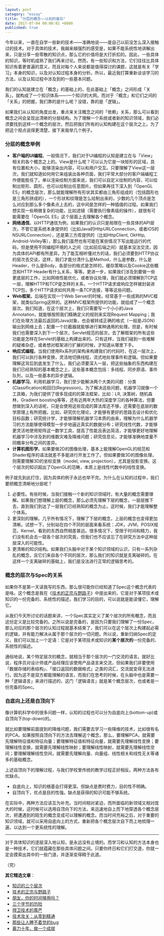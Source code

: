 ```yaml
---
layout: post
category: "essay"
title: "分层的概念——认知的基石"
date: 2017-07-04 00:00:01 +0800
published: true
---
```


今年以来，一直在自学一些新的技术——准确地说——是自己以前没怎么深入接触过的技术。对于具体的技术，我越来越强烈的感受是，如果不能系统性地讲解出来，只是分享一些零散的知识点，那么它的价值将是大打折扣的。因此，一些具体的知识，等时机成熟了我们再来讨论。然而，有一些知识和方法，它们往往比具体知识有着更普遍的意义，而且对每个人来说都是值得探讨的课题，这就是有关「学习」本身的知识，以及对认知过程本身的分析。所以，最近我打算重新谈谈学习的方法，以及认知过程中涉及到的一些基本问题。

<!--more-->

我们的认知是建立在「概念」的基础上的，在此基础上「概念」之间形成「关系」，就构成了一个知识体系——一个知识的大网。而对于「概念」和它们之间的「关系」的把握，我们靠的是什么呢？没错，靠的是「逻辑」。

如果我们从认知的角度出发，重点来关注概念之间的「依赖」关系，那么可以看到概念之间会呈现出清晰的分层结构。为了理解一个系统或者新的知识领域，我们必须要找到这样一个概念的层次，然后把我们所有的认知构建在这个层次之上。为了把这个观点说得更清楚，接下来我举几个例子。

### 分层的概念举例

* **客户端的UI编程**。一般情况下，我们对于UI编程的认知是建立在与「View」相关的各个概念之上的。View是什么呢？可以认为它是一块矩形的区域，具有位置和大小，能够渲染出内容，可以和用户交互。只要理解了View这一层次，我们就知道如何用它来组装出各种页面，我们平常大部分的客户端编程工作便能胜任了。单以渲染绘制方面来说，我们可以自定义绘制的内容，可以绘制出矩形、圆形，也可以绘制出任意图片。但如果再往下深入到「OpenGL ES」的概念层次，那么就能理解所有形状其实都由三角形组成的（包括圆形也是三角形拼成的），一个形状和纹理是怎么绘制出来的，少数的几个顶点是怎么对应到那么多个像素点上去的，这中间是怎样的一种插值的过程。如果我们想实现一些稍微复杂的功能，比如滤镜（需要执行像素级的操作），就很有可能需要在「OpenGL ES」这个层面上去理解各个概念。
* **网络通信**。以HTTP通信为例，如果我们的认识只是局限在一些具体的API层次，不管它是系统本身提供的（比如Java的HttpURLConnection，或者iOS的NSURLConnection），还是第三方库提供的（比如HttpClient, OkHttp, Android-Volley等），那么我们虽然也有可能在某些情况下写出能运行的代码，但是使用不同编程环境的人之间（比如前后端之间）就基本没法交流，因为具体的API都有所差异。为了能互相听懂对方的话，我们必须要到HTTP协议的层次去交谈，这样，我们才能分清什么是Method，什么是参数，什么是Header，什么是Body，各部分的格式是怎样的，缓存策略以及Cookie这些概念和HTTP Header有什么关系，等等。更进一步，如果我们涉及到要做一些更底层的工作，比如网络性能优化，或者协议处理，我们就必须理解到TCP这一层，理解HTTP和TCP是怎样的关系，一个HTTP请求或响应怎样被封装进TCP包，多个HTTP请求如何共用一条TCP连接，等等这些问题。
* **Web框架**。后端在实现一个Web Server的时候，经常基于一些成熟的MVC框架，就类似Spring这样的。这种MVC框架所提供的功能，就组成了一个概念层次。我们知道，在这个层次上，我们只需要写一个小小的Java Annotation，就能够按照我们精确定义的规则来实现Request Mapping；我们在处理方法最后返回的Java对象，也会被转成正确的格式（一般是JSON）输出到网络上去；配置一个拦截器就能够进行某种通用的处理。但是，有时候我们也需要深入到下一个层次，Servlet规范的层次，去了解框架的所有这些功能是怎样在Servlet的基础上构建出来的。只有这样，当我们碰到一些难解的疑难杂症，或者想对框架进行扩展的时候，才知道从哪里下手。
* **响应式编程**。当我们使用Rx系列的架构来构建我们的代码时，在这一层次上，我们可以执行各种变换，灵活地切换线程，流式地处理事件和逻辑。但如果要理解这背后到底发生了什么，我们必须要深入一层，把这些抽象的东西构建在我们已经熟知的基本概念之上，这些基本概念包括：多线程、同步原语、事件队列，以及一些基本的异步逻辑。
* **机器学习**。利用机器学习，我们至少能解决两个大类的问题：分类(Classification)和回归(Regression)。为了解决这些问题，机器学习就像一个工具箱，为我们提供了很多现成的的算法框架，比如：LR, 决策树，随机森林，Gradient boosting等等，还有近两年大热的深度学习的各种算法，但要想做到深入的话呢，只是会使用这些现成的算法库还不够，还需要在底层的数学原理上有所把握。比如，研究优化理论，才能够有更好的思路去设计和优化目标函数；研究统计学，才能够理解机器学习本质的由来，理解为什么机器学习的方法能够使得模型一步步地逼近真实的数据分布；研究线性代数，才能够更灵活地使用矩阵这一数学工具，提高了性能且表达简洁，才能够更好地理解机器学习中涉及到的维数灾难及降维问题；研究信息论，才能够准确地度量不同概率分布之间的差异。
* **计算机图形学**。如果要做2D的图像处理，基本上能理解OpenGL的规范和Shader程序的语法就差不多能进行开发工作了。但如果要做3D的图像处理，则需要理解3D的坐标变换（model, view, projection），尤其是投影变换。这个层次的知识超出了OpenGL的范畴，本质上是线性代数中的线性变换。

例子就先到此打住，因为具体的例子永远也举不完。为什么在认知的过程中，我们要把概念清晰地分层呢？

1. 必要性。有些时候，当我们接触一个新的知识领域时，有大量的概念需要理解。如果我们想理解上层的概念，那么必须先理解下层的概念，一层层推下去，直到我们到达了一层我们已经熟知的概念为止。这时候，我们才能理解整个体系。
2. 更深刻的理解。几乎所有情况下，理解了下层的概念，上层的概念也变得更加清晰。试想一下，分别站在四个不同的层面来看系统：JDK，JVM，POSIX规范，Kernel，看到的东西自然相差甚远。很多情况下，受限于时间和精力，我们没有机会去一窥各个层次的究竟，但我们也不应该忘了在研究方法中这种层层深入的可能性。
3. 更清晰的知识结构。如果我们头脑中对于某个知识领域的认识，只有一系列杂乱的概念，且它们来自各个不同的层次，那么我们的知识就是支离破碎的。在这样一个支离破碎的基础上，我们是没法进行正常的逻辑思考的。

### 概念的层次与Spec的关系

如果你不是第一天读我写的东西，那么很可能你已经知道了Spec这个概念代表的是啥。这个概念是我在《[技术的正宗与野路子](http://mp.weixin.qq.com/s?__biz=MzA4NTg1MjM0Mg==&mid=2657261357&idx=1&sn=ebb11a1623e00ca8e6ad55c9ad6b2547#rd)》中提出来的，它是对于某项技术或知识的一份完备的、系统性的描述，我们学习的目的，可以说就是能读懂它，理解它。

从我们今天所讨论的话题来讲，一个Spec其实定义了某个层次的所有概念，而且这份定义是比较完备的。之所以说是完备的，是因为只要我们理解了一份Spec，那么对应的那个层次的认知过程就基本结束了，我们可以在这个层次上构建起必需的逻辑，并有能力解决从属于那个层次的一切问题。所以说，重新归纳Spec的定义，我们可以加上一个定语：它是对于某项技术或知识的**某个层次的**一份完备的、系统性的描述。

通俗地说，某个特定层次的概念，就相当于那个层次的一门交流的语言。就好比说，程序员对设计师或产品经理应该使用产品语言来交流，但如果我们非要使用「数据存储的表结构」、「接口返回的数据格式」之类的词汇，交流就变得无法进行。因为这不是双方都能理解的语言。而我们在思考的时候，在头脑中也是需要一种「逻辑语言」来进行描述的，这门「逻辑语言」就是某个概念层次，也或者是一份完备的Spec。

### 自底向上还是自顶向下

像计算机科学中的很多问题一样，认知的过程也可以分为自底向上(bottom-up)或自顶向下(top-down)的。

就比如要理解前面提到的降维问题，我们需要去学习一些降维的技术，比如很有名的PCA。如果按照自顶向下的方法去理解这个概念，那么，要理解PCA，就需要先理解特征值和特征向量；要理解特征值和特征向量，就需要先理解线性变换；要理解线性变换，就需要先理解线性映射；要理解线性映射，就需要先理解线性空间；要理解理解线性空间，就需要先理解向量、向量组、线性相关和线性无关等诸多的基础概念。

上述自顶向下的理解过程，与我们学校里传统的教学过程正好相反。两种方法各有优缺点。

* 自底向上，知识的根基会打得更深。但缺点是费时费力，目的性不明确。
* 自顶向下，优点是目的性强。缺点是获得的知识可能不够系统。

在实际中，两种方法应该互为补充。当时间相对紧迫，而所面临的新领域又相对庞大的时候，这时候可以选用自顶向下的方法，来迅速地自上而下地穿透各个概念层次，把遭遇到的陌生的概念变成可以理解的概念。而当时间充裕之后，对于重要的知识领域，就可以采用自底向上的方式，重新把各个概念层次自下而上地梳理一遍，以达到一个更系统性的理解。

---

对于具体知识的逐层深入地认知，是永远没有止境的。而学习和认知的方法本身也是一种技术，它们就蕴藏在那些具体问题之间。只要你终日和它们打交道，你就一定会摸索出其中的一些门道，并逐渐变得精于此道。

（完）


**其它精选文章**：

* [知识的三个层次](/posts/blog-knowledge-hierarchy.html)
* [技术的正宗与野路子](https://mp.weixin.qq.com/s?__biz=MzA4NTg1MjM0Mg==&mid=2657261357&idx=1&sn=ebb11a1623e00ca8e6ad55c9ad6b2547#rd)
* [朋友，你的时间够用吗？](https://mp.weixin.qq.com/s?__biz=MzA4NTg1MjM0Mg==&mid=2657261544&idx=1&sn=6c4e43160222021db642213babb12c1b&chksm=84479e31b3301727c4c557843606b445030fc8c3e5203de581a8d5e00fb513bcf50ad63c3e09#rd)
* [三个字节的历险](https://mp.weixin.qq.com/s?__biz=MzA4NTg1MjM0Mg==&mid=2657261541&idx=1&sn=2f1ea200389d82e7340a5b4103968d7f&chksm=84479e3cb330172a6b2285d4199822143ad05ef8e8c878b98d4ee4f857664c3d15f54e0aab50#rd)
* [捍卫技术的尊严](https://mp.weixin.qq.com/s?__biz=MzA4NTg1MjM0Mg==&mid=2657261534&idx=1&sn=35121f2ce6bea33a4601d9547f8907af&chksm=84479e07b3301711be8c2b549d775b72654742c6c15643d774e9622cc4390103f9a49f18b7f8#rd)
* [技术攻关：从零到精通](https://mp.weixin.qq.com/s?__biz=MzA4NTg1MjM0Mg==&mid=2657261530&idx=1&sn=6e2e80a0895325861541c2b4266ae374&chksm=84479e03b3301715c53f0eebff06f6eca7d4a4089a635a2628e31480a5ca9e328403992f435b#rd)
* [那些让人睡不着觉的bug](https://mp.weixin.qq.com/s?__biz=MzA4NTg1MjM0Mg==&mid=2657261538&idx=1&sn=0e4f6bec50f450528877cb7787fdc322&chksm=84479e3bb330172d988f3f3981c4af06d6898a236ebdb9aca35f3fe15c8b89f25b1981ca9c79#rd)
* [蓄力十年，做一个成就](https://mp.weixin.qq.com/s?__biz=MzA4NTg1MjM0Mg==&mid=2657261524&idx=1&sn=f41934e050c964edd71371923c89e7cc&chksm=84479e0db330171b4211c0c31d11f94ed2508a68adc8760b173e448c26ab7b99964d5038c4dd#rd)

